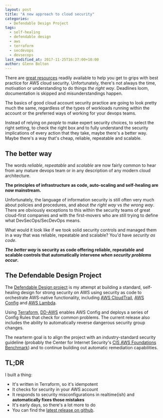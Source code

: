 ```yaml
---
layout: post
title: "A new approach to cloud security"
categories:
  - Defendable Design Project
tags:
  - self-healing
  - defendable design
  - aws
  - terraform
  - secdevops
  - devsecops
last_modified_at: 2017-11-25T16:27:00+10:00
author: Glenn Bolton
---
```


There are [great resources](https://aws.amazon.com/whitepapers/aws-security-best-practices/) readily available to help you get to grips with best practice for AWS cloud security. Unfortunately, there's not always the time, motivation or understanding to do things _the right way_. Deadlines loom, documentation is skipped and misunderstandings happen.

The basics of good cloud account security practice are going to look pretty much the same, regardless of the types of workloads running within the account or the preferred ways of working for your devops teams.

Instead of relying on _people_ to make expert security choices, to select the right setting, to check the right box and to fully understand the security implications of every action that they take, maybe there's a better way. Maybe there's a way that's cheap, reliable, repeatable and scalable. 


## The better way
The words _reliable_, _repeatable_ and _scalable_ are now fairly common to hear from any mature devops team or in any description of any modern cloud architecture. 

**The principles of infrastructure as code, auto-scaling and self-healing are now mainstream.**

Unfortunately, the language of information security is still often very much about policies and procedures, and about _the right way_ vs _the wrong way_. There are obviously exceptions to this within the security teams of great cloud-first companies and with the first-movers who are still trying to define what DevSecOps/SecDevOps means.

What would it look like if we took solid security controls and managed them in a way that was reliable, repeatable and scalable? You'd have _security as code_.

**_The better way_ is security as code offering reliable, repeatable and scalable controls that automatically intervene _when security problems occur_.**


## The Defendable Design Project
The [Defendable Design project](https://github.com/defendabledesign) is my attempt at building a standard, self-healing design for strong security on AWS using security as code to orchestrate AWS-native functionality, including [AWS CloudTrail](https://aws.amazon.com/cloudtrail/), [AWS Config](https://aws.amazon.com/config/) and [AWS Lambda](https://aws.amazon.com/lambda/).

Using [Terraform](https://www.terraform.io/), [DD-AWS](https://github.com/DefendableDesign/DD-AWS/releases) enables AWS Config and deploys a series of Config Rules that check for common problems. The current release also includes the ability to automatically reverse dangerous security group changes.

The nearterm goal is to align the project with an industry-standard security guideline (probably the Center for Internet Security's [CIS AWS Foundations Benchmark](https://www.cisecurity.org/benchmark/amazon_web_services/)) and to continue building out automatic remediation capabilities.


## TL;DR
I built a thing:
* It's written in Terraform, so it's idempotent
* It checks for security in your AWS account
* It responds to security misconfigurations in realtime(ish) and **automatically fixes those mistakes**
* It's early days, so there's a lot more to do
* You can find the [latest release on github](https://github.com/DefendableDesign/DD-AWS/releases).